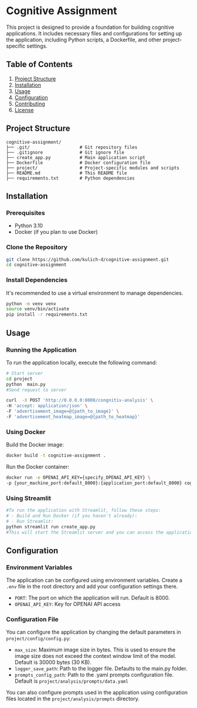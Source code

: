 
# Cognitive Assignment

This project is designed to provide a foundation for building cognitive applications. It includes necessary files and configurations for setting up the application, including Python scripts, a Dockerfile, and other project-specific settings.

## Table of Contents

1. [Project Structure](#project-structure)
2. [Installation](#installation)
3. [Usage](#usage)
4. [Configuration](#configuration)
5. [Contributing](#contributing)
6. [License](#license)

## Project Structure

```
cognitive-assignment/
├── .git/                   # Git repository files
├── .gitignore              # Git ignore file
├── create_app.py           # Main application script
├── Dockerfile              # Docker configuration file
├── project/                # Project-specific modules and scripts
├── README.md               # This README file
├── requirements.txt        # Python dependencies
```

## Installation

### Prerequisites

- Python 3.10
- Docker (if you plan to use Docker)

### Clone the Repository

```bash
git clone https://github.com/kulich-d/cognitive-assignment.git
cd cognitive-assignment
```

### Install Dependencies

It's recommended to use a virtual environment to manage dependencies.

```bash
python -m venv venv
source venv/bin/activate  
pip install -r requirements.txt
```

## Usage

### Running the Application

To run the application locally, execute the following command:

```bash
# Start server
cd project
python  main.py
#Send request to server

curl  -X POST 'http://0.0.0.0:8000/congnitiv-analysis' \
-H 'accept: application/json' \
-F 'advertisement_image=@{path_to_image}' \
-F 'advertisement_heatmap_image=@{path_to_heatmap}'
```

### Using Docker

Build the Docker image:

```bash
docker build -t cognitive-assignment .
```

Run the Docker container:

```bash
docker run -e OPENAI_API_KEY={specify_OPENAI_API_KEY} \
-p {your_machine_port:default_8000}:{application_port:default_8000} cognitive-assignment
```

### Using Streamlit
```bash
#To run the application with Streamlit, follow these steps:
# - Build and Run Docker (if you haven't already):
# - Run Streamlit:
python streamlit run create_app.py
#This will start the Streamlit server and you can access the application via the provided URL in your terminal.
```



## Configuration

### Environment Variables

The application can be configured using environment variables. Create a `.env` file in the root directory and add your configuration settings there.
- `PORT`: The port on which the application will run. Default is 8000.
- `OPENAI_API_KEY`: Key for OPENAI API access 

### Configuration File

You can configure the application by changing the default parameters in `project/config/config.py`:

- `max_size`: Maximum image size in bytes. This is used to ensure the image size does not exceed the context window limit of the model. Default is 30000 bytes (30 KB).
- `logger_save_path`: Path to the logger file. Defaults to the main.py folder.
- `prompts_config_path`: Path to the .yaml prompts configuration file. Default is `project/analysis/prompts/data.yaml`


You can also configure prompts used in the application using configuration files located in the `project/analysis/prompts` directory.



